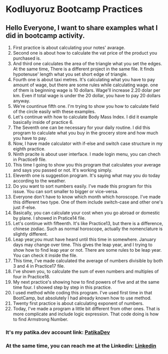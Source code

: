 # Kodluyoruz Bootcamp Practices

## Hello Everyone, I want to share examples what I did in bootcamp activity.

1. First practice is about calculating your notes' avarage.
2. Second one is about how to calculate the vat price of the product you purchased is.
3. And third one calculates the area of the triangle what you set the edges. At the same time, There is a different project in the same file. It finds hypotenuse' length what you set short edge of triangle.
4. Fourth one is about taxi metres. It's calculating what you have to pay amount of wage, but there are some rules while calculating wage. one of them is beginning wage is 10 dollars. Wage'll increase 2.20 dolar per km. Even if total wage is under the 20 dollar, you have to pay 20 dollars anyway.
5. We're countinue fifth one. I'm trying to show you how to calculate field of the circle easily with these examples. 
6. Let's continue with how to calculate Body Mass Index. I did it example basically inside of practice 6.
7. The Seventh one can be necessary for your daily routine. I did this program to calculate what you buy in the grocery store and how much you have to pay.
8. Now, I have made calculator with if-else and switch case structure in my eighth practice.
9. Ninth pracite is about user interface. I made login menu, you can chech in Practice9 file.
10. This time I going to show you this program that calculates your average and says you passed or not. It's working simply.
11. Eleventh one is suggestion program. It's saying what may you do today according to the weather.
12. Do you want to sort numbers easily. I've made this program for this issue. You can sort smaller to bigger or vice-versa.
13. Everyone don't have to know which month which horoscope. I've made this different two type. One of them include switch-case and other one's just if-else.
14. Basically, you can calculate your cost when you go abroad or domestic by plane. I showed in Pratice14 file.
15. Let's continue with fifteenth. It's like Practice13, but there is a difference, chinese zodiac. Such as normal horoscope, actually the nomenclature is slightly different.
16. Leap year,you must have heard until this time in somewhere. January days may change over time. This gives the leap year, and I trying to show how to find leap year or not. There are some rules to be leap year. You can check it inside the file.
17. This time, I've made calculated the average of numbers divisible by both 3 and 4 in Practice17 file.
18. I've shown you, to calculate the sum of even numbers and multiples of four in Practice18.
19. My next practice's showing how to find powers of five and at the same time four. I showed step by step in this practice.
20. I used method while coding this program. I've used first time in that BootCamp, but absolutely I had already known how to use method.
21. Twenty first practice is about calculating exponent of numbers.
22. Today, I've made a program a little bit different from other ones. That is more complicate and include logic expression. That code doing is how to find Armstrong Number. 

### It's my patika.dev account link: [PatikaDev](https://app.patika.dev/alperengokbak)
### At the same time, you can reach me at the Linkedin: [Linkedin](https://www.linkedin.com/in/alperen-g%C3%B6kbak-68988a225/)


